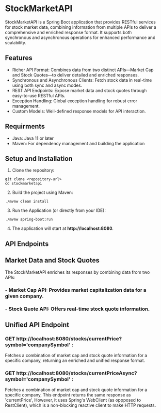 # StockMarketAPI

StockMarketAPI is a Spring Boot application that provides RESTful services for stock market data, combining information from multiple APIs to deliver a comprehensive and enriched response format. It supports both synchronous and asynchronous operations for enhanced performance and scalability.

## Features

- Richer API Format: Combines data from two distinct APIs—Market Cap and Stock Quotes—to deliver detailed and enriched responses.
- Synchronous and Asynchronous Clients: Fetch stock data in real-time using both sync and async modes.
- REST API Endpoints: Expose market data and stock quotes through easy-to-use RESTful APIs.
- Exception Handling: Global exception handling for robust error management.
- Custom Models: Well-defined response models for API interaction.

## Requirments

- Java: Java 11 or later
- Maven: For dependency management and building the application

## Setup and Installation

1. Clone the repository:

```
git clone <repository-url>
cd stockmarketapi
```
2. Build the project using Maven: 

```
./mvnw clean install
```

3. Run the Application (or directly from your IDE):

```
./mvnw spring-boot:run
```

4. The application will start at **http://localhost:8080**.

## API Endpoints

## Market Data and Stock Quotes
The StockMarketAPI enriches its responses by combining data from two APIs:

### - Market Cap API: Provides market capitalization data for a given company.
### - Stock Quote API: Offers real-time stock quote information.

## Unified API Endpoint
### GET http://localhost:8080/stocks/currentPrice?symbol='companySymbol' : 
Fetches a combination of market cap and stock quote information for a specific company, returning an enriched and unified response format.

### GET http://localhost:8080/stocks/currentPriceAsync?symbol='companySymbol' :
Fetches a combination of market cap and stock quote information for a specific company, This endpoint returns the same response as 'currentPrice',
However, it uses Spring's WebClient (as oppposed to RestClient), which is a non-blocking reactive client to make HTTP requests.

